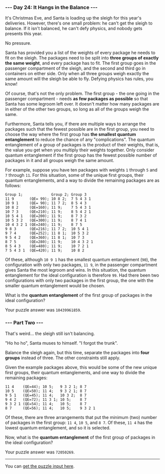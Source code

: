 ### --- Day 24: It Hangs in the Balance ---

It's Christmas Eve, and Santa is loading up the sleigh for this year's deliveries. However, there's one small problem: he can't get the sleigh to balance. If it isn't balanced, he can't defy physics, and nobody gets presents this year.

No pressure.

Santa has provided you a list of the weights of every package he needs to fit on the sleigh. The packages need to be split into __three groups of exactly the same weight__, and every package has to fit. The first group goes in the passenger compartment of the sleigh, and the second and third go in containers on either side. Only when all three groups weigh exactly the same amount will the sleigh be able to fly. Defying physics has rules, you know!

Of course, that's not the only problem. The first group - the one going in the passenger compartment - needs __as few packages as possible__ so that Santa has some legroom left over. It doesn't matter how many packages are in either of the other two groups, so long as all of the groups weigh the same.

Furthermore, Santa tells you, if there are multiple ways to arrange the packages such that the fewest possible are in the first group, you need to choose the way where the first group has __the smallest quantum entanglement__ to reduce the chance of any "complications". The quantum entanglement of a group of packages is the product of their weights, that is, the value you get when you multiply their weights together. Only consider quantum entanglement if the first group has the fewest possible number of packages in it and all groups weigh the same amount.

For example, suppose you have ten packages with weights `1` through `5` and `7` through `11`. For this situation, some of the unique first groups, their quantum entanglements, and a way to divide the remaining packages are as follows:

    Group 1;             Group 2; Group 3
    11 9       (QE= 99); 10 8 2;  7 5 4 3 1
    10 9 1     (QE= 90); 11 7 2;  8 5 4 3
    10 8 2     (QE=160); 11 9;    7 5 4 3 1
    10 7 3     (QE=210); 11 9;    8 5 4 2 1
    10 5 4 1   (QE=200); 11 9;    8 7 3 2
    10 5 3 2   (QE=300); 11 9;    8 7 4 1
    10 4 3 2 1 (QE=240); 11 9;    8 7 5
    9 8 3      (QE=216); 11 7 2;  10 5 4 1
    9 7 4      (QE=252); 11 8 1;  10 5 3 2
    9 5 4 2    (QE=360); 11 8 1;  10 7 3
    8 7 5      (QE=280); 11 9;    10 4 3 2 1
    8 5 4 3    (QE=480); 11 9;    10 7 2 1
    7 5 4 3 1  (QE=420); 11 9;    10 8 2

Of these, although `10 9 1` has the smallest quantum entanglement (`90`), the configuration with only two packages, `11 9`, in the passenger compartment gives Santa the most legroom and wins. In this situation, the quantum entanglement for the ideal configuration is therefore `99`. Had there been two configurations with only two packages in the first group, the one with the smaller quantum entanglement would be chosen.

What is the __quantum entanglement__ of the first group of packages in the ideal configuration?

Your puzzle answer was `10439961859`.

### --- Part Two ---

That's weird... the sleigh still isn't balancing.

"Ho ho ho", Santa muses to himself. "I forgot the trunk".

Balance the sleigh again, but this time, separate the packages into __four groups__ instead of three. The other constraints still apply.

Given the example packages above, this would be some of the new unique first groups, their quantum entanglements, and one way to divide the remaining packages:

    11 4    (QE=44); 10 5;   9 3 2 1; 8 7
    10 5    (QE=50); 11 4;   9 3 2 1; 8 7
    9 5 1   (QE=45); 11 4;   10 3 2;  8 7
    9 4 2   (QE=72); 11 3 1; 10 5;    8 7
    9 3 2 1 (QE=54); 11 4;   10 5;    8 7
    8 7     (QE=56); 11 4;   10 5;    9 3 2 1

Of these, there are three arrangements that put the minimum (two) number of packages in the first group: `11 4`, `10 5`, and `8 7`. Of these, `11 4` has the lowest quantum entanglement, and so it is selected.

Now, what is the __quantum entanglement__ of the first group of packages in the ideal configuration?

Your puzzle answer was `72050269`.

___

You can [get the puzzle input here](input.txt).
